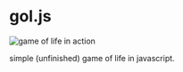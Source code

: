 gol.js
======

![game of life in action](http://i.imgur.com/j45lkUk.gif)

simple (unfinished) game of life in javascript. 

